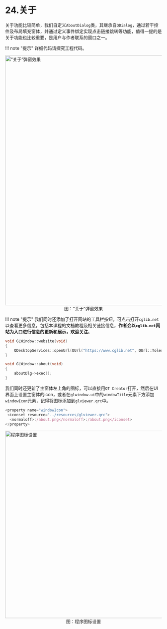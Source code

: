 # 24.关于
关于功能比较简单，我们自定义`AboutDialog`类，其继承自`QDialog`，通过若干控件及布局填充窗体，并通过定义事件绑定实现点击链接跳转等功能，值得一提的是关于功能也比较重要，是用户与作者联系的窗口之一。

!!! note "提示"
    详细代码请探究工程代码。

<img src="../img/cad/image-90.png" alt="“关于”弹窗效果" width="800" align="middle" style="display: block; margin-left: auto; margin-right: auto;"/>
<figcaption style="text-align: center;">图：“关于”弹窗效果</figcaption>

!!! note "提示"
    我们同时还添加了打开网站的工具栏按钮，可点击打开`cglib.net`以查看更多信息，包括本课程的文档教程及相关链接信息，**作者会以`cglib.net`网站为入口进行信息的更新和展示，欢迎关注**。

```c++
void GLWindow::website(void)
{
    QDesktopServices::openUrl(QUrl("https://www.cglib.net", QUrl::TolerantMode));
}

void GLWindow::about(void)
{
    aboutDlg->exec();
}
```

我们同时还更新了主窗体左上角的图标，可以直接用`QT Creator`打开，然后在UI界面上设置主窗体的icon，或者在`glwindow.ui`中的`windowTitle`元素下方添加`windowIcon`元素，记得将图标添加到`glviewer.qrc`中。

```js
<property name="windowIcon">
 <iconset resource="../resources/glviewer.qrc">
  <normaloff>:/about.png</normaloff>:/about.png</iconset>
</property>
```

<img src="../img/cad/image-91.png" alt="程序图标设置" width="600" align="middle" style="display: block; margin-left: auto; margin-right: auto;"/>
<figcaption style="text-align: center;">图：程序图标设置</figcaption>
